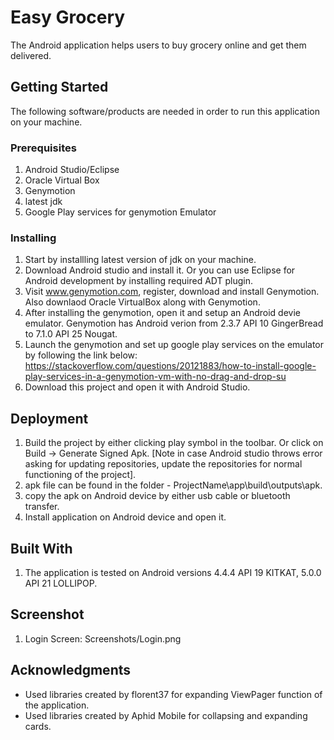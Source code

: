 # Easy Grocery

The Android application helps users to buy grocery online and get them delivered.

## Getting Started

The following software/products are needed in order to run this application on your machine.

### Prerequisites

1. Android Studio/Eclipse
2. Oracle Virtual Box
2. Genymotion
3. latest jdk
4. Google Play services for genymotion Emulator

### Installing

1. Start by installling latest version of jdk on your machine.
2. Download Android studio and install it. Or you can use Eclipse for Android development by installing required ADT plugin.
3. Visit www.genymotion.com, register, download and install Genymotion. Also downlaod Oracle VirtualBox along with Genymotion.
4. After installing the genymotion, open it and setup an Android devie emulator. Genymotion has Android verion from 
   2.3.7 API 10 GingerBread to 7.1.0 API 25 Nougat.
5. Launch the genymotion and set up google play services on the emulator by following the link below:
   https://stackoverflow.com/questions/20121883/how-to-install-google-play-services-in-a-genymotion-vm-with-no-drag-and-drop-su
6. Download this project and open it with Android Studio.

## Deployment

1. Build the project by either clicking play symbol in the toolbar. Or click on Build -> Generate Signed Apk.
   [Note in case Android studio throws error asking for updating repositories, update the repositories for normal 
   functioning of the project].
2. apk file can be found in the folder - ProjectName\app\build\outputs\apk.
3. copy the apk on Android device by either usb cable or bluetooth transfer.
4. Install application on Android device and open it.

## Built With

1. The application is tested on Android versions 4.4.4 API 19 KITKAT, 5.0.0 API 21 LOLLIPOP.

## Screenshot
1. Login Screen:
   Screenshots/Login.png
## Acknowledgments

* Used libraries created by florent37 for expanding ViewPager function of the application.
* Used libraries created by Aphid Mobile for collapsing and expanding cards.


